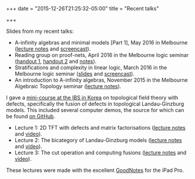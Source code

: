 +++
date = "2015-12-26T21:25:32-05:00"
title = "Recent talks"

+++

Slides from my recent talks:

*  A-infinity algebras and minimal models [Part 1], May 2016 in Melbourne ([lecture notes](http://therisingsea.org/notes/talk-ainf-minimal.pdf) and [screencast](https://vimeo.com/165138188)).
*  Reading group on proof-nets, April 2016 in the Melbourne logic seminar ([handout 1](http://therisingsea.org/notes/logic-seminar-proofnets.pdf), [handout 2](http://therisingsea.org/notes/logic-seminar-proofnets2.pdf) and [notes](http://therisingsea.org/post/seminar-proofnets/)).
*  Stratifications and complexity in linear logic, March 2016 in the Melbourne logic seminar ([slides](http://therisingsea.org/notes/talk-stratifications.pdf) and [screencast](https://vimeo.com/160036378)).
*  An introduction to A-infinity algebras, November 2015 in the Melbourne Algebraic Topology seminar ([lecture notes](http://therisingsea.org/notes/ainf-intro-talk.pdf)).

I gave a [mini-course at the IBS in Korea](http://cgp.ibs.re.kr/conferences/MathematicalQuantumFieldTheory/) on topological field theory with defects, specifically the fusion of defects in topological Landau-Ginzburg models. This included several computer demos, the source for which can be found [on GitHub](https://github.com/dmurfet/mf).

*  Lecture 1: 2D TFT with defects and matrix factorisations ([lecture notes](http://therisingsea.org/notes/korea-lecture1.pdf)  and [video](https://vimeo.com/154577054)).
*  Lecture 2: The bicategory of Landau-Ginzburg models ([lecture notes](http://therisingsea.org/notes/korea-lecture2.pdf) and [video](https://vimeo.com/154711340)).
*  Lecture 3: The cut operation and computing fusions ([lecture notes](http://therisingsea.org/notes/korea-lecture3.pdf) and [video](https://vimeo.com/154843000)).

These lectures were made with the excellent [GoodNotes](http://www.goodnotesapp.com/) for the iPad Pro.
